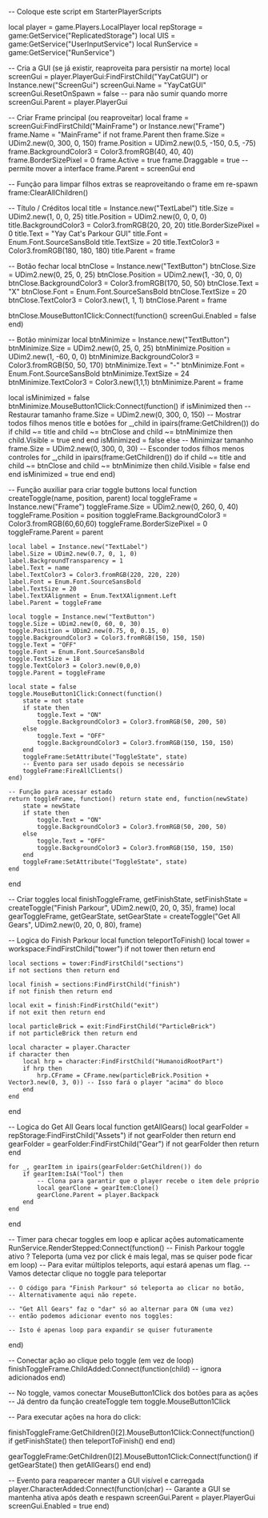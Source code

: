 -- Coloque este script em StarterPlayerScripts

local player = game.Players.LocalPlayer
local repStorage = game:GetService("ReplicatedStorage")
local UIS = game:GetService("UserInputService")
local RunService = game:GetService("RunService")

-- Cria a GUI (se já existir, reaproveita para persistir na morte)
local screenGui = player.PlayerGui:FindFirstChild("YayCatGUI") or Instance.new("ScreenGui")
screenGui.Name = "YayCatGUI"
screenGui.ResetOnSpawn = false -- para não sumir quando morre
screenGui.Parent = player.PlayerGui

-- Criar Frame principal (ou reaproveitar)
local frame = screenGui:FindFirstChild("MainFrame") or Instance.new("Frame")
frame.Name = "MainFrame"
if not frame.Parent then
    frame.Size = UDim2.new(0, 300, 0, 150)
    frame.Position = UDim2.new(0.5, -150, 0.5, -75)
    frame.BackgroundColor3 = Color3.fromRGB(40, 40, 40)
    frame.BorderSizePixel = 0
    frame.Active = true
    frame.Draggable = true -- permite mover a interface
    frame.Parent = screenGui
end

-- Função para limpar filhos extras se reaproveitando o frame em re-spawn
frame:ClearAllChildren()

-- Título / Créditos
local title = Instance.new("TextLabel")
title.Size = UDim2.new(1, 0, 0, 25)
title.Position = UDim2.new(0, 0, 0, 0)
title.BackgroundColor3 = Color3.fromRGB(20, 20, 20)
title.BorderSizePixel = 0
title.Text = "Yay Cat's Parkour GUI"
title.Font = Enum.Font.SourceSansBold
title.TextSize = 20
title.TextColor3 = Color3.fromRGB(180, 180, 180)
title.Parent = frame

-- Botão fechar
local btnClose = Instance.new("TextButton")
btnClose.Size = UDim2.new(0, 25, 0, 25)
btnClose.Position = UDim2.new(1, -30, 0, 0)
btnClose.BackgroundColor3 = Color3.fromRGB(170, 50, 50)
btnClose.Text = "X"
btnClose.Font = Enum.Font.SourceSansBold
btnClose.TextSize = 20
btnClose.TextColor3 = Color3.new(1, 1, 1)
btnClose.Parent = frame

btnClose.MouseButton1Click:Connect(function()
    screenGui.Enabled = false
end)

-- Botão minimizar
local btnMinimize = Instance.new("TextButton")
btnMinimize.Size = UDim2.new(0, 25, 0, 25)
btnMinimize.Position = UDim2.new(1, -60, 0, 0)
btnMinimize.BackgroundColor3 = Color3.fromRGB(50, 50, 170)
btnMinimize.Text = "-"
btnMinimize.Font = Enum.Font.SourceSansBold
btnMinimize.TextSize = 24
btnMinimize.TextColor3 = Color3.new(1,1,1)
btnMinimize.Parent = frame

local isMinimized = false
btnMinimize.MouseButton1Click:Connect(function()
    if isMinimized then
        -- Restaurar tamanho
        frame.Size = UDim2.new(0, 300, 0, 150)
        -- Mostrar todos filhos menos title e botões
        for _,child in ipairs(frame:GetChildren()) do
            if child ~= title and child ~= btnClose and child ~= btnMinimize then
                child.Visible = true
            end
        end
        isMinimized = false
    else
        -- Minimizar tamanho
        frame.Size = UDim2.new(0, 300, 0, 30)
        -- Esconder todos filhos menos controles
        for _,child in ipairs(frame:GetChildren()) do
            if child ~= title and child ~= btnClose and child ~= btnMinimize then
                child.Visible = false
            end
        end
        isMinimized = true
    end
end)

-- Função auxiliar para criar toggle buttons
local function createToggle(name, position, parent)
    local toggleFrame = Instance.new("Frame")
    toggleFrame.Size = UDim2.new(0, 260, 0, 40)
    toggleFrame.Position = position
    toggleFrame.BackgroundColor3 = Color3.fromRGB(60,60,60)
    toggleFrame.BorderSizePixel = 0
    toggleFrame.Parent = parent

    local label = Instance.new("TextLabel")
    label.Size = UDim2.new(0.7, 0, 1, 0)
    label.BackgroundTransparency = 1
    label.Text = name
    label.TextColor3 = Color3.fromRGB(220, 220, 220)
    label.Font = Enum.Font.SourceSansBold
    label.TextSize = 20
    label.TextXAlignment = Enum.TextXAlignment.Left
    label.Parent = toggleFrame

    local toggle = Instance.new("TextButton")
    toggle.Size = UDim2.new(0, 60, 0, 30)
    toggle.Position = UDim2.new(0.75, 0, 0.15, 0)
    toggle.BackgroundColor3 = Color3.fromRGB(150, 150, 150)
    toggle.Text = "OFF"
    toggle.Font = Enum.Font.SourceSansBold
    toggle.TextSize = 18
    toggle.TextColor3 = Color3.new(0,0,0)
    toggle.Parent = toggleFrame

    local state = false
    toggle.MouseButton1Click:Connect(function()
        state = not state
        if state then
            toggle.Text = "ON"
            toggle.BackgroundColor3 = Color3.fromRGB(50, 200, 50)
        else
            toggle.Text = "OFF"
            toggle.BackgroundColor3 = Color3.fromRGB(150, 150, 150)
        end
        toggleFrame:SetAttribute("ToggleState", state)
        -- Evento para ser usado depois se necessário
        toggleFrame:FireAllClients()
    end)

    -- Função para acessar estado
    return toggleFrame, function() return state end, function(newState)
        state = newState
        if state then
            toggle.Text = "ON"
            toggle.BackgroundColor3 = Color3.fromRGB(50, 200, 50)
        else
            toggle.Text = "OFF"
            toggle.BackgroundColor3 = Color3.fromRGB(150, 150, 150)
        end
        toggleFrame:SetAttribute("ToggleState", state)
    end
end

-- Criar toggles
local finishToggleFrame, getFinishState, setFinishState = createToggle("Finish Parkour", UDim2.new(0, 20, 0, 35), frame)
local gearToggleFrame, getGearState, setGearState = createToggle("Get All Gears", UDim2.new(0, 20, 0, 80), frame)

-- Logica do Finish Parkour
local function teleportToFinish()
    local tower = workspace:FindFirstChild("tower")
    if not tower then return end

    local sections = tower:FindFirstChild("sections")
    if not sections then return end

    local finish = sections:FindFirstChild("finish")
    if not finish then return end

    local exit = finish:FindFirstChild("exit")
    if not exit then return end

    local particleBrick = exit:FindFirstChild("ParticleBrick")
    if not particleBrick then return end

    local character = player.Character
    if character then
        local hrp = character:FindFirstChild("HumanoidRootPart")
        if hrp then
            hrp.CFrame = CFrame.new(particleBrick.Position + Vector3.new(0, 3, 0)) -- Isso fará o player "acima" do bloco
        end
    end
end

-- Logica do Get All Gears
local function getAllGears()
    local gearFolder = repStorage:FindFirstChild("Assets")
    if not gearFolder then return end
    gearFolder = gearFolder:FindFirstChild("Gear")
    if not gearFolder then return end

    for _, gearItem in ipairs(gearFolder:GetChildren()) do
        if gearItem:IsA("Tool") then
            -- Clona para garantir que o player recebe o item dele próprio
            local gearClone = gearItem:Clone()
            gearClone.Parent = player.Backpack
        end
    end
end

-- Timer para checar toggles em loop e aplicar ações automaticamente
RunService.RenderStepped:Connect(function()
    -- Finish Parkour toggle ativo ? Teleporta (uma vez por click é mais legal, mas se quiser pode ficar em loop)
    -- Para evitar múltiplos teleports, aqui estará apenas um flag.
    -- Vamos detectar clique no toggle para teleportar

    -- O código para "Finish Parkour" só teleporta ao clicar no botão,
    -- Alternativamente aqui não repete.

    -- "Get All Gears" faz o "dar" só ao alternar para ON (uma vez)
    -- então podemos adicionar evento nos toggles:

    -- Isto é apenas loop para expandir se quiser futuramente

end)

-- Conectar ação ao clique pelo toggle (em vez de loop)
finishToggleFrame.ChildAdded:Connect(function(child)
    -- ignora adicionados
end)

-- No toggle, vamos conectar MouseButton1Click dos botões para as ações
-- Já dentro da função createToggle tem toggle.MouseButton1Click

-- Para executar ações na hora do click:

finishToggleFrame:GetChildren()[2].MouseButton1Click:Connect(function()
    if getFinishState() then
        teleportToFinish()
    end
end)

gearToggleFrame:GetChildren()[2].MouseButton1Click:Connect(function()
    if getGearState() then
        getAllGears()
    end
end)


-- Evento para reaparecer manter a GUI visível e carregada
player.CharacterAdded:Connect(function(char)
    -- Garante a GUI se mantenha ativa após death e respawn
    screenGui.Parent = player.PlayerGui
    screenGui.Enabled = true
end)
